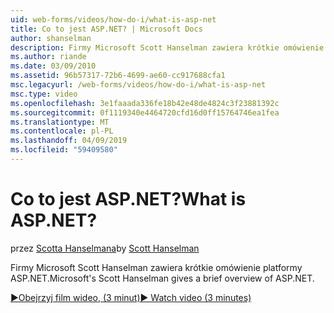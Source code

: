 ```yaml
---
uid: web-forms/videos/how-do-i/what-is-asp-net
title: Co to jest ASP.NET? | Microsoft Docs
author: shanselman
description: Firmy Microsoft Scott Hanselman zawiera krótkie omówienie platformy ASP.NET.
ms.author: riande
ms.date: 03/09/2010
ms.assetid: 96b57317-72b6-4699-ae60-cc917688cfa1
msc.legacyurl: /web-forms/videos/how-do-i/what-is-asp-net
msc.type: video
ms.openlocfilehash: 3e1faaada336fe18b42e48de4824c3f23881392c
ms.sourcegitcommit: 0f1119340e4464720cfd16d0ff15764746ea1fea
ms.translationtype: MT
ms.contentlocale: pl-PL
ms.lasthandoff: 04/09/2019
ms.locfileid: "59409580"
---
```

# <a name="what-is-aspnet"></a><span data-ttu-id="e1ee5-104">Co to jest ASP.NET?</span><span class="sxs-lookup"><span data-stu-id="e1ee5-104">What is ASP.NET?</span></span>

<span data-ttu-id="e1ee5-105">przez [Scotta Hanselmana](https://github.com/shanselman)</span><span class="sxs-lookup"><span data-stu-id="e1ee5-105">by [Scott Hanselman](https://github.com/shanselman)</span></span>

<span data-ttu-id="e1ee5-106">Firmy Microsoft Scott Hanselman zawiera krótkie omówienie platformy ASP.NET.</span><span class="sxs-lookup"><span data-stu-id="e1ee5-106">Microsoft's Scott Hanselman gives a brief overview of ASP.NET.</span></span>

[<span data-ttu-id="e1ee5-107">&#9654;Obejrzyj film wideo, (3 minut)</span><span class="sxs-lookup"><span data-stu-id="e1ee5-107">&#9654; Watch video (3 minutes)</span></span>](https://channel9.msdn.com/Blogs/ASP-NET-Site-Videos/what-is-asp-net)
